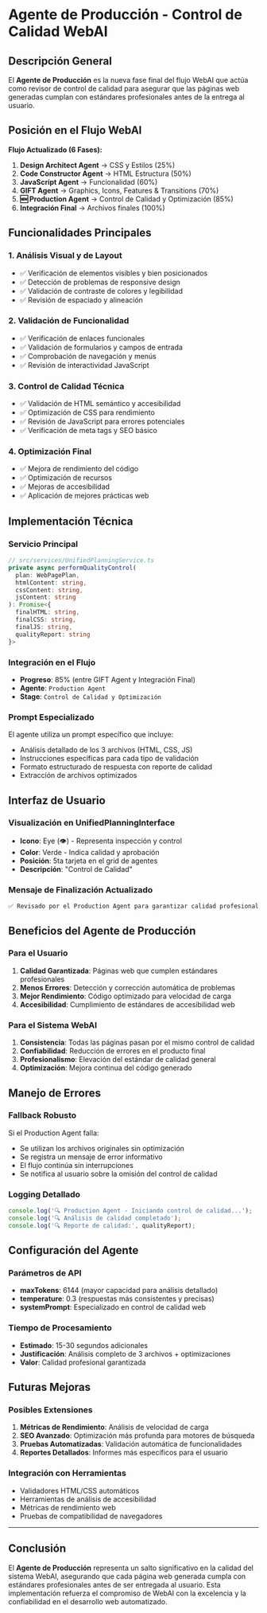 # Agente de Producción - Control de Calidad WebAI

## Descripción General

El **Agente de Producción** es la nueva fase final del flujo WebAI que actúa como revisor de control de calidad para asegurar que las páginas web generadas cumplan con estándares profesionales antes de la entrega al usuario.

## Posición en el Flujo WebAI

**Flujo Actualizado (6 Fases):**
1. **Design Architect Agent** → CSS y Estilos (25%)
2. **Code Constructor Agent** → HTML Estructura (50%) 
3. **JavaScript Agent** → Funcionalidad (60%)
4. **GIFT Agent** → Graphics, Icons, Features & Transitions (70%)
5. **🆕 Production Agent** → Control de Calidad y Optimización (85%)
6. **Integración Final** → Archivos finales (100%)

## Funcionalidades Principales

### 1. Análisis Visual y de Layout
- ✅ Verificación de elementos visibles y bien posicionados
- ✅ Detección de problemas de responsive design
- ✅ Validación de contraste de colores y legibilidad
- ✅ Revisión de espaciado y alineación

### 2. Validación de Funcionalidad
- ✅ Verificación de enlaces funcionales
- ✅ Validación de formularios y campos de entrada
- ✅ Comprobación de navegación y menús
- ✅ Revisión de interactividad JavaScript

### 3. Control de Calidad Técnica
- ✅ Validación de HTML semántico y accesibilidad
- ✅ Optimización de CSS para rendimiento
- ✅ Revisión de JavaScript para errores potenciales
- ✅ Verificación de meta tags y SEO básico

### 4. Optimización Final
- ✅ Mejora de rendimiento del código
- ✅ Optimización de recursos
- ✅ Mejoras de accesibilidad
- ✅ Aplicación de mejores prácticas web

## Implementación Técnica

### Servicio Principal
```typescript
// src/services/UnifiedPlanningService.ts
private async performQualityControl(
  plan: WebPagePlan, 
  htmlContent: string, 
  cssContent: string, 
  jsContent: string
): Promise<{ 
  finalHTML: string, 
  finalCSS: string, 
  finalJS: string, 
  qualityReport: string 
}>
```

### Integración en el Flujo
- **Progreso**: 85% (entre GIFT Agent y Integración Final)
- **Agente**: `Production Agent`
- **Stage**: `Control de Calidad y Optimización`

### Prompt Especializado
El agente utiliza un prompt específico que incluye:
- Análisis detallado de los 3 archivos (HTML, CSS, JS)
- Instrucciones específicas para cada tipo de validación
- Formato estructurado de respuesta con reporte de calidad
- Extracción de archivos optimizados

## Interfaz de Usuario

### Visualización en UnifiedPlanningInterface
- **Icono**: Eye (👁️) - Representa inspección y control
- **Color**: Verde - Indica calidad y aprobación
- **Posición**: 5ta tarjeta en el grid de agentes
- **Descripción**: "Control de Calidad"

### Mensaje de Finalización Actualizado
```
✅ Revisado por el Production Agent para garantizar calidad profesional
```

## Beneficios del Agente de Producción

### Para el Usuario
1. **Calidad Garantizada**: Páginas web que cumplen estándares profesionales
2. **Menos Errores**: Detección y corrección automática de problemas
3. **Mejor Rendimiento**: Código optimizado para velocidad de carga
4. **Accesibilidad**: Cumplimiento de estándares de accesibilidad web

### Para el Sistema WebAI
1. **Consistencia**: Todas las páginas pasan por el mismo control de calidad
2. **Confiabilidad**: Reducción de errores en el producto final
3. **Profesionalismo**: Elevación del estándar de calidad general
4. **Optimización**: Mejora continua del código generado

## Manejo de Errores

### Fallback Robusto
Si el Production Agent falla:
- Se utilizan los archivos originales sin optimización
- Se registra un mensaje de error informativo
- El flujo continúa sin interrupciones
- Se notifica al usuario sobre la omisión del control de calidad

### Logging Detallado
```javascript
console.log('🔍 Production Agent - Iniciando control de calidad...');
console.log('🔍 Análisis de calidad completado');
console.log('🔍 Reporte de calidad:', qualityReport);
```

## Configuración del Agente

### Parámetros de API
- **maxTokens**: 6144 (mayor capacidad para análisis detallado)
- **temperature**: 0.3 (respuestas más consistentes y precisas)
- **systemPrompt**: Especializado en control de calidad web

### Tiempo de Procesamiento
- **Estimado**: 15-30 segundos adicionales
- **Justificación**: Análisis completo de 3 archivos + optimizaciones
- **Valor**: Calidad profesional garantizada

## Futuras Mejoras

### Posibles Extensiones
1. **Métricas de Rendimiento**: Análisis de velocidad de carga
2. **SEO Avanzado**: Optimización más profunda para motores de búsqueda
3. **Pruebas Automatizadas**: Validación automática de funcionalidades
4. **Reportes Detallados**: Informes más específicos para el usuario

### Integración con Herramientas
- Validadores HTML/CSS automáticos
- Herramientas de análisis de accesibilidad
- Métricas de rendimiento web
- Pruebas de compatibilidad de navegadores

---

## Conclusión

El **Agente de Producción** representa un salto significativo en la calidad del sistema WebAI, asegurando que cada página web generada cumpla con estándares profesionales antes de ser entregada al usuario. Esta implementación refuerza el compromiso de WebAI con la excelencia y la confiabilidad en el desarrollo web automatizado.
